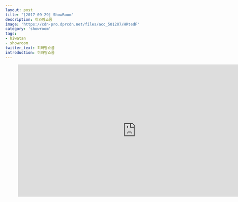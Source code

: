 ```yaml
---
layout: post
title: "[2017-09-29] ShowRoom"
description: 히와땅쇼룸
image: 'https://cdn-pro.dprcdn.net/files/acc_501207/HRtedF'
category: 'showroom'
tags:
- hiwatan
- showroom
twitter_text: 히와땅쇼룸
introduction: 히와땅쇼룸
---
```

<figure class="video_container">
<iframe width="740" height="416" src="https://serviceapi.nmv.naver.com/flash/convertIframeTag.nhn?vid=E0876B592A987F8313FC19E3EE1BB08EFD89&outKey=V12421006ae0ed797f5889cebfc7e5325a6afdba488112ea3faea9cebfc7e5325a6af" frameborder="no" scrolling="no"></iframe>
</figure>
